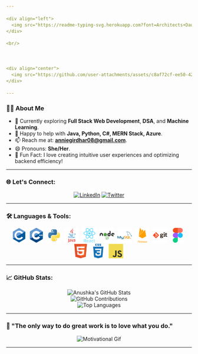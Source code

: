 ```yaml
---

<div align="left">
  <img src="https://readme-typing-svg.herokuapp.com?font=Architects+Daughter&color=%23FFD700&size=50&center=true&vCenter=true&height=60&width=600&lines=Heyyy!+I'm+Anushka✨;Glad+to+see+you+here!" alt="Title"></img>
</div>

<br/>



<div align="center">
  <img src="https://github.com/user-attachments/assets/c8af72cf-ee50-420b-9181-a6d326842050" height="200" alt="Motivational Gif">
</div>

---
```

### 🙋‍♀️ About Me  
- 🌱 Currently exploring **Full Stack Web Development**, **DSA**, and **Machine Learning**.  
- 💬 Happy to help with **Java, Python, C#, MERN Stack, Azure**.  
- 📫 Reach me at: **[anniegirdhar08@gmail.com](mailto:anniegirdhar08@gmail.com)**.  
- 😄 Pronouns: **She/Her**.  
- 🎯 Fun Fact: I love creating intuitive user experiences and optimizing backend efficiency!  

---

### 🌐 Let's Connect:  
<div align="center">
  <a href="https://www.linkedin.com/in/anushka-girdhar-815217229/"><img src="https://img.icons8.com/color/48/000000/linkedin.png" alt="LinkedIn" height="40"></a>
<!--   <a href="https://www.instagram.com/anushka_8104/"><img src="https://img.icons8.com/fluency/48/000000/instagram-new.png" alt="Instagram" height="40"></a> -->
  <a href="https://twitter.com/anushkagirdhar8"><img src="https://img.icons8.com/fluency/48/000000/twitter.png" alt="Twitter" height="40"></a>
</div>  

---

### 🛠️ Languages & Tools:  
<div align="center">
  <img src="https://github.com/devicons/devicon/blob/master/icons/c/c-original.svg" title="C" alt="C" width="40" height="40"/>&nbsp;
  <img src="https://github.com/devicons/devicon/blob/master/icons/cplusplus/cplusplus-original.svg" title="C++" alt="C++" width="40" height="40"/>&nbsp;
  <img src="https://github.com/devicons/devicon/blob/master/icons/python/python-original.svg" title="Python" alt="Python" width="40" height="40"/>&nbsp;
  <img src="https://github.com/devicons/devicon/blob/master/icons/java/java-original-wordmark.svg" title="Java" alt="Java" width="40" height="40"/>&nbsp;
  <img src="https://github.com/devicons/devicon/blob/master/icons/react/react-original-wordmark.svg" title="React" alt="React" width="40" height="40"/>&nbsp;
  <img src="https://github.com/devicons/devicon/blob/master/icons/nodejs/nodejs-original-wordmark.svg" title="Node.js" alt="Node.js" width="40" height="40"/>&nbsp;
  <img src="https://github.com/devicons/devicon/blob/master/icons/mysql/mysql-original-wordmark.svg" title="MySQL" alt="MySQL" width="40" height="40"/>&nbsp;
  <img src="https://github.com/devicons/devicon/blob/master/icons/firebase/firebase-plain-wordmark.svg" title="Firebase" alt="Firebase" width="40" height="40"/>&nbsp;
  <img src="https://github.com/devicons/devicon/blob/master/icons/git/git-original-wordmark.svg" title="Git" alt="Git" width="40" height="40"/>&nbsp;
  <img src="https://github.com/devicons/devicon/blob/master/icons/figma/figma-original.svg" title="Figma" alt="Figma" width="40" height="40"/>&nbsp;
  <img src="https://github.com/devicons/devicon/blob/master/icons/html5/html5-original.svg" title="HTML5" alt="HTML5" width="40" height="40"/>&nbsp;
  <img src="https://github.com/devicons/devicon/blob/master/icons/css3/css3-plain-wordmark.svg" title="CSS3" alt="CSS3" width="40" height="40"/>&nbsp;
  <img src="https://github.com/devicons/devicon/blob/master/icons/javascript/javascript-original.svg" title="JavaScript" alt="JavaScript" width="40" height="40"/>&nbsp;
</div>  

---

### 📈 GitHub Stats:  
<div align="center">
  <img src="https://github-readme-stats.vercel.app/api?username=anushka81&show_icons=true&theme=radical" alt="Anushka's GitHub Stats" width="500">  
  <br>  
  <img src="https://github-profile-summary-cards.vercel.app/api/cards/profile-details?username=anushka81&theme=radical" alt="GitHub Contributions" width="500">
  <br>  
  <img src="https://github-readme-stats.vercel.app/api/top-langs/?username=anushka81&layout=compact&theme=radical" alt="Top Languages" width="400">
</div>  

---


### 🌟 "The only way to do great work is to love what you do."  

<div align="center">
  <img src="https://github.com/user-attachments/assets/4aee3075-1249-4310-ab94-c4da27f35d47" height="200" alt="Motivational Gif">
</div>  

--- 

